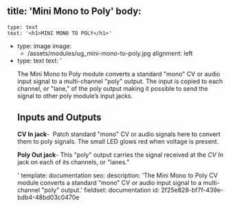 title: 'Mini Mono to Poly'
body:
  -
    type: text
    text: '<h1>MINI MONO TO POLY</h1>'
  -
    type: image
    image:
      - /assets/modules/ug_mini-mono-to-poly.jpg
    alignment: left
  -
    type: text
    text: '<p>The Mini Mono to Poly module converts a standard "mono" CV or audio input signal to a multi-channel "poly" output. The input is copied to each channel, or "lane," of the poly output making it possible to send the signal to other poly module’s input jacks.</p><h2><strong>Inputs and Outputs</strong></h2><p><strong>CV In jack</strong>-&nbsp; Patch standard "mono" CV or audio signals here to convert them to poly signals. The small LED glows red when voltage is present.</p><p><strong>Poly Out jack</strong>- This "poly" output carries the signal received at the <em>CV In</em> jack on each of its channels, or "lanes."</p>'
template: documentation
seo:
  description: 'The Mini Mono to Poly CV module converts a standard "mono" CV or audio input signal to a multi-channel "poly" output.'
fieldset: documentation
id: 2f25e828-bf7f-439e-bdb4-48bd03c0470e
